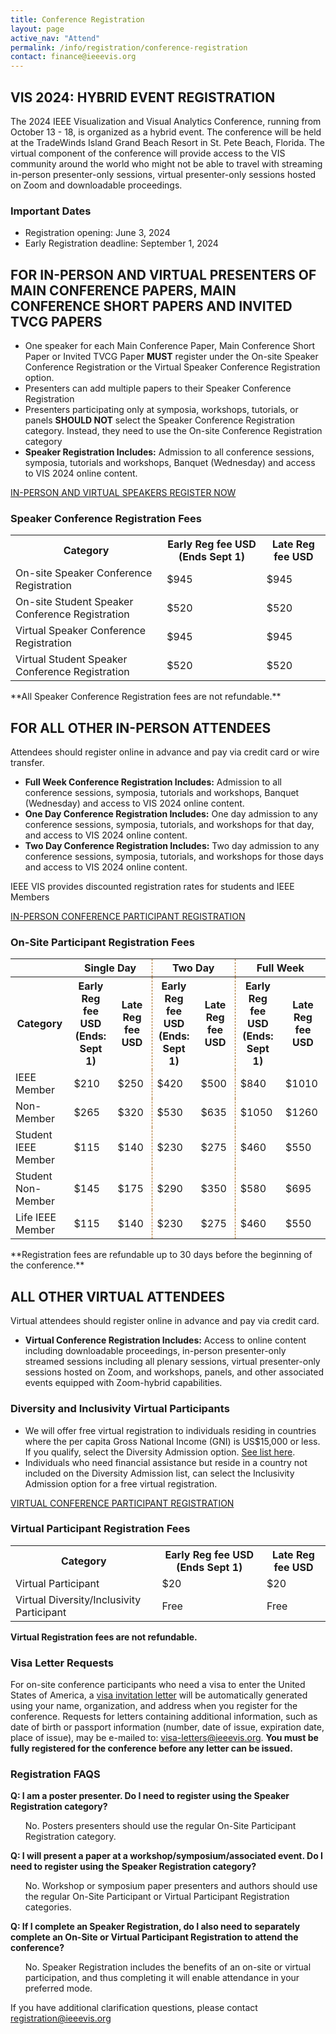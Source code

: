 ```yaml
---
title: Conference Registration
layout: page
active_nav: "Attend"
permalink: /info/registration/conference-registration
contact: finance@ieeevis.org
---
```

## VIS 2024: HYBRID EVENT REGISTRATION
The 2024 IEEE Visualization and Visual Analytics Conference, running from October 13 - 18, is organized as a hybrid event. The conference will be held at the TradeWinds Island Grand Beach Resort in St. Pete Beach, Florida. The virtual component of the conference will provide access to the VIS community around the world who might not be able to travel with streaming in-person presenter-only sessions, virtual presenter-only sessions hosted on Zoom and downloadable proceedings. 


### Important Dates
<ul>
<li>Registration opening: June 3, 2024</li>
<li>Early Registration deadline: September 1, 2024</li>
</ul>


## FOR IN-PERSON AND VIRTUAL PRESENTERS OF MAIN CONFERENCE PAPERS, MAIN CONFERENCE SHORT PAPERS AND INVITED TVCG PAPERS
<ul>
<li>One speaker for each Main Conference Paper, Main Conference Short Paper or Invited TVCG Paper <b>MUST</b> register under the On-site Speaker Conference Registration or the Virtual Speaker Conference Registration option. </li>
<li>Presenters can add multiple papers to their Speaker Conference Registration</li>
<li>Presenters participating only at symposia, workshops, tutorials, or panels <b>SHOULD NOT</b> select the Speaker Conference Registration category. Instead, they need to use the On-site Conference Registration category </li>
<li><b>Speaker Registration Includes:</b> Admission to all conference sessions, symposia, tutorials and workshops, Banquet (Wednesday) and access to VIS 2024 online content.</li>
</ul>

<a class="button" href="https://cvent.me/gkMV2G">IN-PERSON AND VIRTUAL SPEAKERS REGISTER NOW</a>

### Speaker Conference Registration Fees
<table>
  <tr>
    <th>Category</th>
    <th>Early Reg fee USD (Ends Sept 1)</th>
    <th>Late Reg fee USD </th>
  </tr>
<tr>
    <td> On-site Speaker Conference Registration </td>
    <td>$945</td>
    <td>$945</td>
</tr>
<tr>
    <td> On-site Student Speaker Conference Registration </td>
    <td>$520</td>
    <td>$520</td>
</tr>
<tr>
    <td> Virtual Speaker Conference Registration </td>
    <td>$945</td>
    <td>$945</td>
</tr>
<tr>
    <td> Virtual Student Speaker Conference Registration </td>
    <td>$520</td>
    <td>$520</td>
</tr>
</table>
**All Speaker Conference Registration fees are not refundable.**


## FOR ALL OTHER IN-PERSON ATTENDEES
Attendees should register online in advance and pay via credit card or wire transfer.
<ul>
  <li><b>Full Week Conference Registration Includes:</b> Admission to all conference sessions, symposia, tutorials and workshops, Banquet (Wednesday) and access to VIS 2024 online content.</li>
<li><b>One Day Conference Registration Includes:</b> One day admission to any conference sessions, symposia, tutorials, and workshops for that day, and access to VIS 2024 online content.</li>
 <li><b>Two Day Conference Registration Includes:</b> Two day admission to any conference sessions, symposia, tutorials, and workshops for those days and access to VIS 2024 online content.</li>
</ul>
IEEE VIS provides discounted registration rates for students and IEEE Members

<a class="button" href="https://cvent.me/gkMV2G"> IN-PERSON CONFERENCE PARTICIPANT REGISTRATION </a>

### On-Site Participant Registration Fees
<table>
  <tr>
    <th></th>
    <th colspan=2 style="text-align:center; border-right: 1px dashed #a46314;">Single Day</th>
    <th colspan=2 style="text-align:center; border-right: 1px dashed #a46314;">Two Day</th>
    <th colspan=2 style="text-align:center">Full Week</th>
  </tr>
  <tr>
    <th>Category</th>
    <th>Early Reg fee USD<br>(Ends: Sept 1)</th>
    <th style="border-right: 1px dashed #a46314;">Late Reg fee USD</th>
    <th>Early Reg fee USD<br>(Ends: Sept 1)</th>
    <th style="border-right: 1px dashed #a46314;">Late Reg fee USD</th>
    <th>Early Reg fee USD<br>(Ends: Sept 1)</th>
    <th>Late Reg fee USD</th>
  </tr>
<tr>
    <td>IEEE Member</td>
    <td>$210</td>
    <td style="border-right: 1px dashed #a46314;">$250</td>
    <td>$420</td>
    <td style="border-right: 1px dashed #a46314;">$500</td>
    <td>$840</td>
    <td>$1010</td>

</tr>
<tr>
    <td>Non-Member</td>
    <td>$265</td>
    <td style="border-right: 1px dashed #a46314;">$320</td>
    <td>$530</td>
    <td style="border-right: 1px dashed #a46314;">$635</td>
    <td>$1050</td>
    <td>$1260</td>

</tr>
<tr>
    <td>Student IEEE Member</td>
    <td>$115</td>
    <td style="border-right: 1px dashed #a46314;">$140</td>
    <td>$230</td>
    <td style="border-right: 1px dashed #a46314;">$275</td>
    <td>$460</td>
    <td>$550</td>
</tr>
<tr>
    <td>Student Non-Member</td>
    <td>$145</td>
    <td style="border-right: 1px dashed #a46314;">$175</td>
    <td>$290</td>
    <td style="border-right: 1px dashed #a46314;">$350</td>
    <td>$580</td>
    <td>$695</td>
</tr>
<tr>
    <td>Life IEEE Member</td>
    <td>$115</td>
    <td style="border-right: 1px dashed #a46314;">$140</td>
    <td>$230</td>
    <td style="border-right: 1px dashed #a46314;">$275</td>
    <td>$460</td>
    <td>$550</td>
</tr>
</table>
<!-- <table>
  <tr>
    <th>Category</th>
    <th>Early Reg fee USD (Ends: Sept 1)</th>
    <th>Late Reg fee USD</th>
  </tr>
<tr>
    <td>Full Week IEEE Member</td>
    <td>$840</td>
    <td>$1010</td>
</tr>
<tr>
    <td>Full Week Non-Member</td>
    <td>$1050</td>
    <td>$1260</td>
</tr>
<tr>
    <td>Full Week Student IEEE Member</td>
    <td>$460</td>
    <td>$550</td>
</tr>
<tr>
    <td>Full Week Student Non-Member</td>
    <td>$580</td>
    <td>$695</td>
</tr>
<tr>
    <td>Full Week Life IEEE Member</td>
    <td>$460</td>
    <td>$550</td>
</tr>
<tr>
    <td>Single Day IEEE Member</td>
    <td>$210</td>
    <td>$250</td>
</tr>
<tr>
    <td>Single Day Non-Member</td>
    <td>$265</td>
    <td>$320</td>
</tr>
<tr>
    <td>Single Day Student IEEE Member</td>
    <td>$115</td>
    <td>$140</td>
</tr>
<tr>
    <td>Single Day Student Non-Member</td>
    <td>$145</td>
    <td>$175</td>
</tr>
<tr>
    <td>Single Day Life IEEE Member</td>
    <td>$115</td>
    <td>$140</td>
</tr>
<tr>
    <td>Two Day IEEE Member</td>
    <td>$420</td>
    <td>$500</td>
</tr>
<tr>
    <td>Two Day Non-Member</td>
    <td>$530</td>
    <td>$635</td>
</tr>
<tr>
    <td>Two Day Student IEEE Member</td>
    <td>$230</td>
    <td>$275</td>
</tr>
<tr>
    <td>Two Day Student Non-Member</td>
    <td>$290</td>
    <td>$350</td>
</tr>
<tr>
    <td>Two Day Life IEEE Member</td>
    <td>$230</td>
    <td>$275</td>
</tr>
</table> -->
**Registration fees are refundable up to 30 days before the beginning of the conference.**


## ALL OTHER VIRTUAL ATTENDEES

Virtual attendees should register online in advance and pay via credit card.
<ul>
  <li><b> Virtual Conference Registration Includes:</b> Access to online content including downloadable proceedings, in-person presenter-only streamed sessions including all plenary sessions, virtual presenter-only sessions hosted on Zoom, and workshops, panels, and other associated events equipped with Zoom-hybrid capabilities. </li>
</ul>

### Diversity and Inclusivity Virtual Participants

<ul>
<li>We will offer free virtual registration to individuals residing in countries where the per capita Gross National Income (GNI) is US$15,000 or less.  If you qualify, select the Diversity Admission option. <a href="https://www.ieee.org/membership/join/emember-countries.html">See list here</a>.</li>
<li>Individuals who need financial assistance but reside in a country not included on the Diversity Admission list, can select the Inclusivity Admission option for a free virtual registration.</li>
</ul>

<a class="button" href="https://www.eventbrite.com/e/2024-ieee-vis-visualization-and-visual-analytics-tickets-885829258157"> VIRTUAL CONFERENCE PARTICIPANT REGISTRATION </a>


### Virtual Participant Registration Fees

<table>
  <tr>
    <th>Category</th>
    <th>Early Reg fee USD (Ends  Sept 1)</th>
    <th>Late Reg fee USD</th>
  </tr>
<tr>
    <td>Virtual Participant </td>
    <td>$20</td>
    <td>$20</td>
</tr>
<tr>
    <td>Virtual Diversity/Inclusivity Participant</td>
    <td>Free</td>
    <td>Free</td>
</tr>
</table>

**Virtual Registration fees are not refundable.**

### Visa Letter Requests

For on-site conference participants who need a visa to enter the United States of America, a <a href="/year/2024/info/registration/travel-visas">visa invitation letter</a> will be automatically generated using your name, organization, and address when you register for the conference. Requests for letters containing additional information, such as date of birth or passport information (number, date of issue, expiration date, place of issue), may be e-mailed to: <a href="mailto:visa-letters@ieeevis.org"> visa-letters@ieeevis.org</a>.  <b>You must be fully registered for the conference before any letter can be issued.</b>

### Registration FAQS


**Q: I am a poster presenter. Do I need to register using the Speaker Registration category?**

<ul>
No. Posters presenters should use the regular On-Site Participant Registration category. 
</ul>

**Q: I will present a paper at a  workshop/symposium/associated event. Do I need to register using the Speaker Registration category?**

<ul>
No. Workshop or symposium paper presenters and authors should use the regular On-Site Participant or Virtual Participant Registration categories. 
</ul>

**Q: If I complete an Speaker Registration, do I also need to separately complete an On-Site or Virtual Participant Registration to attend the conference?**

<ul>
No. Speaker Registration includes the benefits of an on-site or virtual participation, and thus completing it will enable attendance in your preferred mode.
</ul>

If you have additional clarification questions, please contact <a href="mailto:registration@ieeevis.org"> registration@ieeevis.org</a>



